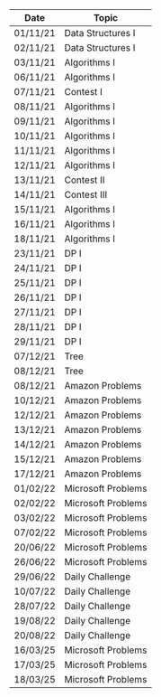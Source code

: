 | Date     |      Topic        |
|----------|-------------------|
| 01/11/21 | Data Structures I |
| 02/11/21 | Data Structures I |
| 03/11/21 | Algorithms I      |
| 06/11/21 | Algorithms I      |
| 07/11/21 | Contest I         |
| 08/11/21 | Algorithms I      |
| 09/11/21 | Algorithms I      |
| 10/11/21 | Algorithms I      |
| 11/11/21 | Algorithms I      |
| 12/11/21 | Algorithms I      |
| 13/11/21 | Contest II        |
| 14/11/21 | Contest III       |
| 15/11/21 | Algorithms I      |
| 16/11/21 | Algorithms I      |
| 18/11/21 | Algorithms I      |
| 23/11/21 | DP I              |
| 24/11/21 | DP I              |
| 25/11/21 | DP I              |
| 26/11/21 | DP I              |
| 27/11/21 | DP I              |
| 28/11/21 | DP I              |
| 29/11/21 | DP I              |
| 07/12/21 | Tree              |
| 08/12/21 | Tree              |
| 08/12/21 | Amazon Problems   |
| 10/12/21 | Amazon Problems   |
| 12/12/21 | Amazon Problems   |
| 13/12/21 | Amazon Problems   |
| 14/12/21 | Amazon Problems   |
| 15/12/21 | Amazon Problems   |
| 17/12/21 | Amazon Problems   |
| 01/02/22 | Microsoft Problems|
| 02/02/22 | Microsoft Problems|
| 03/02/22 | Microsoft Problems|
| 07/02/22 | Microsoft Problems|
| 20/06/22 | Microsoft Problems|
| 26/06/22 | Microsoft Problems|
| 29/06/22 | Daily Challenge   |
| 10/07/22 | Daily Challenge   |
| 28/07/22 | Daily Challenge   |
| 19/08/22 | Daily Challenge   |
| 20/08/22 | Daily Challenge   |
| 16/03/25 | Microsoft Problems|
| 17/03/25 | Microsoft Problems|
| 18/03/25 | Microsoft Problems|